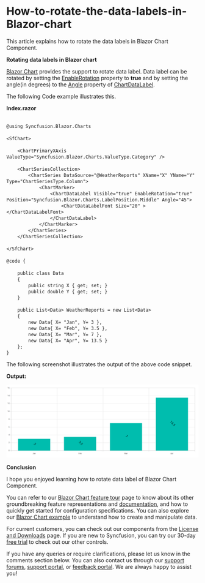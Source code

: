 # How-to-rotate-the-data-labels-in-Blazor-chart

This article explains how to rotate the data labels in Blazor Chart Component.

**Rotating data labels in Blazor chart**

[Blazor Chart](https://www.syncfusion.com/blazor-components/blazor-charts) provides the support to rotate data label. Data label can be rotated by setting the  [EnableRotation](https://help.syncfusion.com/cr/blazor/Syncfusion.Blazor.Charts.ChartDataLabel.html#Syncfusion_Blazor_Charts_ChartDataLabel_EnableRotation) property to **true** and by setting the angle(in degrees) to the [Angle](https://help.syncfusion.com/cr/blazor/Syncfusion.Blazor.Charts.ChartDataLabel.html#Syncfusion_Blazor_Charts_ChartDataLabel_Angle) property of [ChartDataLabel](https://help.syncfusion.com/cr/blazor/Syncfusion.Blazor.Charts.ChartDataLabel.html#Syncfusion_Blazor_Charts_ChartDataLabel__ctor).

The following Code example illustrates this.

**Index.razor**

```cshtml 

@using Syncfusion.Blazor.Charts

<SfChart>

    <ChartPrimaryXAxis ValueType="Syncfusion.Blazor.Charts.ValueType.Category" /> 

    <ChartSeriesCollection>
        <ChartSeries DataSource="@WeatherReports" XName="X" YName="Y" Type="ChartSeriesType.Column">
            <ChartMarker>               
                <ChartDataLabel Visible="true" EnableRotation="true" Position="Syncfusion.Blazor.Charts.LabelPosition.Middle" Angle="45">
                    <ChartDataLabelFont Size="20" ></ChartDataLabelFont>                    
                </ChartDataLabel>                
            </ChartMarker>
        </ChartSeries>
    </ChartSeriesCollection>

</SfChart>

@code {

    public class Data
    {
        public string X { get; set; }
        public double Y { get; set; }
    }

    public List<Data> WeatherReports = new List<Data>
    {
        new Data{ X= "Jan", Y= 3 },
        new Data{ X= "Feb", Y= 3.5 },
        new Data{ X= "Mar", Y= 7 },
        new Data{ X= "Apr", Y= 13.5 }
    };     
}

```

The following screenshot illustrates the output of the above code snippet.

**Output:**

![Roatated datalabel](/datalabel-rotation.png)

**Conclusion**

I hope you enjoyed learning how to rotate data label of Blazor Chart Component.

You can refer to our [Blazor Chart feature tour](https://www.syncfusion.com/blazor-components/blazor-charts) page to know about its other groundbreaking feature representations and [documentation](https://blazor.syncfusion.com/documentation/chart/getting-started), and how to quickly get started for configuration specifications. You can also explore our [Blazor Chart example](https://blazor.syncfusion.com/demos/chart/line?theme=bootstrap5) to understand how to create and manipulate data.

For current customers, you can check out our components from the [License and Downloads](https://www.syncfusion.com/sales/teamlicense) page. If you are new to Syncfusion, you can try our 30-day [free trial](https://www.syncfusion.com/downloads/blazor) to check out our other controls.

If you have any queries or require clarifications, please let us know in the comments section below. You can also contact us through our [support forums](https://www.syncfusion.com/forums), [support portal](https://support.syncfusion.com/create), or [feedback portal](https://www.syncfusion.com/feedback/blazor-components?control=charts). We are always happy to assist you!